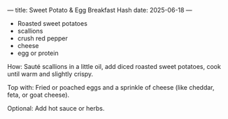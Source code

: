 —
title: Sweet Potato & Egg Breakfast Hash
date: 2025-06-18
—

- Roasted sweet potatoes 
- scallions 
- crush red pepper 
- cheese
- egg or protein

How: Sauté scallions in a little oil, add diced roasted sweet potatoes, cook until warm and slightly crispy.

Top with: Fried or poached eggs and a sprinkle of cheese (like cheddar, feta, or goat cheese).

Optional: Add hot sauce or herbs.


